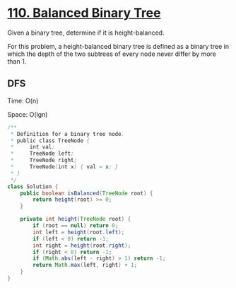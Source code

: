 # [110. Balanced Binary Tree](https://leetcode.com/problems/balanced-binary-tree/description/)

Given a binary tree, determine if it is height-balanced.

For this problem, a height-balanced binary tree is defined as a binary tree in which the depth of the two subtrees of every node never differ by more than 1.

## DFS

Time: O(n)

Space: O(lgn)

```java
/**
 * Definition for a binary tree node.
 * public class TreeNode {
 *     int val;
 *     TreeNode left;
 *     TreeNode right;
 *     TreeNode(int x) { val = x; }
 * }
 */
class Solution {
    public boolean isBalanced(TreeNode root) {
        return height(root) >= 0;
    }

    private int height(TreeNode root) {
        if (root == null) return 0;
        int left = height(root.left);
        if (left < 0) return -1;
        int right = height(root.right);
        if (right < 0) return -1;
        if (Math.abs(left - right) > 1) return -1;
        return Math.max(left, right) + 1;
    }
}
```
